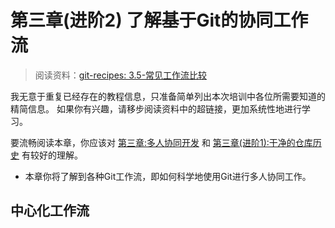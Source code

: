 # 第三章(进阶2) 了解基于Git的协同工作流
> 阅读资料：[git-recipes: 3.5-常见工作流比较](https://github.com/geeeeeeeeek/git-recipes/wiki/3.5-%E5%B8%B8%E8%A7%81%E5%B7%A5%E4%BD%9C%E6%B5%81%E6%AF%94%E8%BE%83)

我无意于重复已经存在的教程信息，只准备简单列出本次培训中各位所需要知道的精简信息。
如果你有兴趣，请移步阅读资料中的超链接，更加系统性地进行学习。

要流畅阅读本章，你应该对 [第三章:多人协同开发](https://github.com/WhiteRobe/TIC2019GitTrain/blob/master/articles/cooperation_with_git.md) 和 [第三章(进阶1):干净的仓库历史](https://github.com/WhiteRobe/TIC2019GitTrain/blob/master/articles/better_history.md) 有较好的理解。

- 本章你将了解到各种Git工作流，即如何科学地使用Git进行多人协同工作。

## 中心化工作流